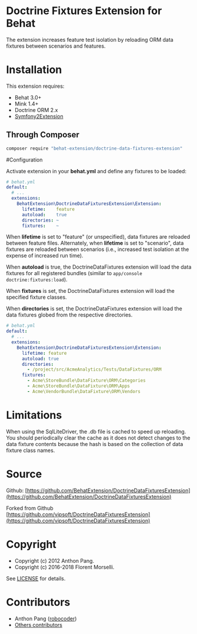 Doctrine Fixtures Extension for Behat
=====================================

The extension increases feature test isolation by reloading ORM data fixtures between scenarios and features.

# Installation

This extension requires:

* Behat 3.0+
* Mink 1.4+
* Doctrine ORM 2.x
* [Symfony2Extension](http://extensions.behat.org/symfony2/)

## Through Composer

```sh
composer require "behat-extension/doctrine-data-fixtures-extension"
```

#Configuration

Activate extension in your **behat.yml** and define any fixtures to be loaded:

```yaml
# behat.yml
default:
  # ...
  extensions:
    BehatExtension\DoctrineDataFixturesExtension\Extension:
      lifetime:    feature
      autoload:    true
      directories: ~
      fixtures:    ~
```

When **lifetime** is set to "feature" (or unspecified), data fixtures are reloaded between feature files.  Alternately,
when **lifetime** is set to "scenario", data fixtures are reloaded between scenarios (i.e., increased
test isolation at the expense of increased run time).

When **autoload** is true, the DoctrineDataFixtures extension will load the data fixtures for all
registered bundles (similar to `app/console doctrine:fixtures:load`).

When **fixtures** is set, the DoctrineDataFixtures extension will load the specified fixture classes.

When **directories** is set, the DoctrineDataFixtures extension will load the data fixtures globed from the respective directories.

```yaml
# behat.yml
default:
  # ...
  extensions:
    BehatExtension\DoctrineDataFixturesExtension\Extension:
      lifetime: feature
      autoload: true
      directories:
        - /project/src/AcmeAnalytics/Tests/DataFixtures/ORM
      fixtures:
        - Acme\StoreBundle\DataFixture\ORM\Categories
        - Acme\StoreBundle\DataFixture\ORM\Apps
        - Acme\VendorBundle\DataFixture\ORM\Vendors
```

# Limitations

When using the SqlLiteDriver, the .db file is cached to speed up reloading. 
You should periodically clear the cache as it does not detect changes to the data fixture contents because the hash is based on the collection of data fixture class names.

# Source

Github: [https://github.com/BehatExtension/DoctrineDataFixturesExtension](https://github.com/BehatExtension/DoctrineDataFixturesExtension)

Forked from Github [https://github.com/vipsoft/DoctrineDataFixturesExtension](https://github.com/vipsoft/DoctrineDataFixturesExtension)

# Copyright

* Copyright (c) 2012 Anthon Pang.
* Copyright (c) 2016-2018 Florent Morselli.

See [LICENSE](LICENSE) for details.

# Contributors

* Anthon Pang ([robocoder](http://github.com/robocoder))
* [Others contributors](https://github.com/BehatExtension/DoctrineDataFixturesExtension/graphs/contributors)
